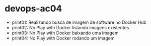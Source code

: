 # devops-ac04

- print01: Realizando busca de imagem de software no Docker Hub
- print02: No Play with Docker listando imagens existentes
- print03: No Play with Docker baixando uma imagem
- print04: No Play with Docker rodando um imagem
